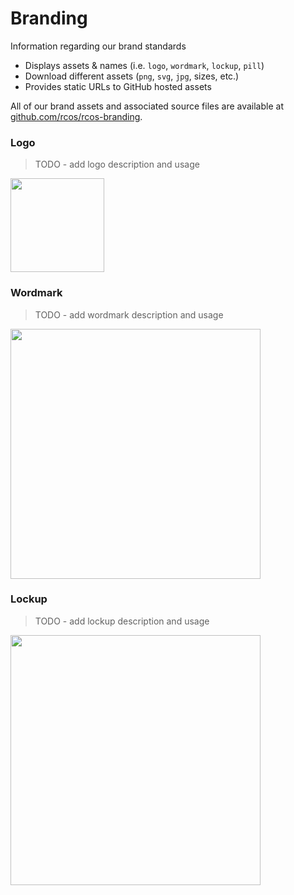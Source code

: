 # Branding

Information regarding our brand standards

- Displays assets & names (i.e. `logo`, `wordmark`, `lockup`, `pill`)
- Download different assets (`png`, `svg`, `jpg`, sizes, etc.)
- Provides static URLs to GitHub hosted assets

All of our brand assets and associated source files are available at [github.com/rcos/rcos-branding](https://github.com/rcos/rcos-branding).

### Logo

> TODO - add logo description and usage

<img src="https://raw.githubusercontent.com/rcos/rcos-branding/master/img/logo-square-red.png" width="150px">

### Wordmark

> TODO - add wordmark description and usage

<img src="https://raw.githubusercontent.com/rcos/rcos-branding/master/img/wordmark-red.png" width="400px">

### Lockup

> TODO - add lockup description and usage

<img src="https://raw.githubusercontent.com/rcos/rcos-branding/master/img/lockup-red.png" width="400px">
